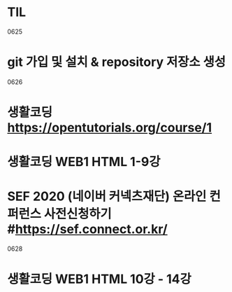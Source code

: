 # TIL

0625 
# git 가입 및 설치 & repository 저장소 생성  
0626 
# 생활코딩 https://opentutorials.org/course/1
# 생활코딩 WEB1 HTML 1-9강 
# SEF 2020 (네이버 커넥츠재단) 온라인 컨퍼런스 사전신청하기 #https://sef.connect.or.kr/
0628
# 생활코딩 WEB1 HTML 10강 - 14강
